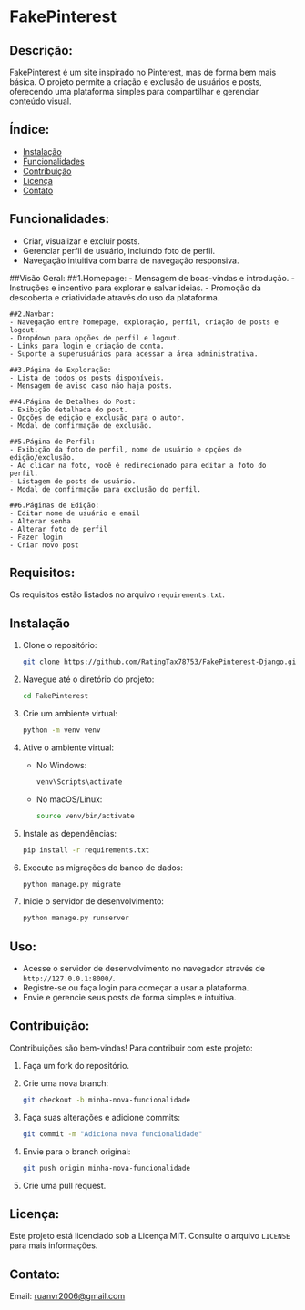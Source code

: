 # FakePinterest

## Descrição:

FakePinterest é um site inspirado no Pinterest, mas de forma bem mais básica. O projeto permite a criação e exclusão de usuários e posts, oferecendo uma plataforma simples para compartilhar e gerenciar conteúdo visual.

## Índice:

- [Instalação](#instalação)
- [Funcionalidades](#funcionalidades)
- [Contribuição](#contribuição)
- [Licença](#licença)
- [Contato](#contato)

## Funcionalidades:

- Criar, visualizar e excluir posts.
- Gerenciar perfil de usuário, incluindo foto de perfil.
- Navegação intuitiva com barra de navegação responsiva.

##Visão Geral:
    ##1.Homepage:
    - Mensagem de boas-vindas e introdução.
    - Instruções e incentivo para explorar e salvar ideias.
    - Promoção da descoberta e criatividade através do uso da plataforma.

    ##2.Navbar:
    - Navegação entre homepage, exploração, perfil, criação de posts e logout.
    - Dropdown para opções de perfil e logout.
    - Links para login e criação de conta.
    - Suporte a superusuários para acessar a área administrativa.

    ##3.Página de Exploração:
    - Lista de todos os posts disponíveis.
    - Mensagem de aviso caso não haja posts.

    ##4.Página de Detalhes do Post:
    - Exibição detalhada do post.
    - Opções de edição e exclusão para o autor.
    - Modal de confirmação de exclusão.

    ##5.Página de Perfil:
    - Exibição da foto de perfil, nome de usuário e opções de edição/exclusão.
    - Ao clicar na foto, você é redirecionado para editar a foto do perfil.
    - Listagem de posts do usuário.
    - Modal de confirmação para exclusão do perfil.

    ##6.Páginas de Edição:
    - Editar nome de usuário e email
    - Alterar senha
    - Alterar foto de perfil
    - Fazer login
    - Criar novo post


## Requisitos:

Os requisitos estão listados no arquivo `requirements.txt`.

## Instalação

1. Clone o repositório:

    ```bash
    git clone https://github.com/RatingTax78753/FakePinterest-Django.git
    ```

2. Navegue até o diretório do projeto:

    ```bash
    cd FakePinterest
    ```

3. Crie um ambiente virtual:

    ```bash
    python -m venv venv
    ```

4. Ative o ambiente virtual:
    - No Windows:
        ```bash
        venv\Scripts\activate
        ```
    - No macOS/Linux:
        ```bash
        source venv/bin/activate
        ```

5. Instale as dependências:

    ```bash
    pip install -r requirements.txt
    ```

6. Execute as migrações do banco de dados:

    ```bash
    python manage.py migrate
    ```

7. Inicie o servidor de desenvolvimento:

    ```bash
    python manage.py runserver
    ```

## Uso:

- Acesse o servidor de desenvolvimento no navegador através de `http://127.0.0.1:8000/`.
- Registre-se ou faça login para começar a usar a plataforma.
- Envie e gerencie seus posts de forma simples e intuitiva.

## Contribuição:

Contribuições são bem-vindas! Para contribuir com este projeto:

1. Faça um fork do repositório.
2. Crie uma nova branch:

    ```bash
    git checkout -b minha-nova-funcionalidade
    ```

3. Faça suas alterações e adicione commits:

    ```bash
    git commit -m "Adiciona nova funcionalidade"
    ```

4. Envie para o branch original:

    ```bash
    git push origin minha-nova-funcionalidade
    ```

5. Crie uma pull request.

## Licença:

Este projeto está licenciado sob a Licença MIT. Consulte o arquivo `LICENSE` para mais informações.

## Contato:

Email: ruanvr2006@gmail.com